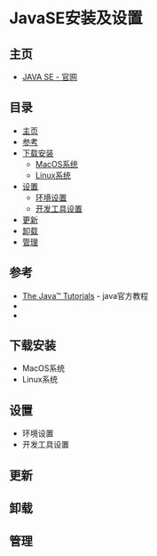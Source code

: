 # JavaSE安装及设置
## 主页
   * [JAVA SE - 官网](https://www.oracle.com/java/technologies/java-se.html)<br>
## 目录
  * [主页](#主页)
  * [参考](#参考)
  * [下载安装](#下载安装)
    * [MacOS系统](#MacOS系统)
    * [Linux系统](#Linux系统)
  * [设置](#设置)
    * [环境设置](#环境设置)
    * [开发工具设置](#开发工具设置)
  * [更新](#更新)
  * [卸载](#卸载)
  * [管理](#管理)
## 参考
  * [The Java™ Tutorials](https://docs.oracle.com/javase/tutorial/) - java官方教程 <br>
  * 
  *
## 下载安装
  * MacOS系统
  * Linux系统
## 设置
  * 环境设置
  * 开发工具设置
## 更新
## 卸载
## 管理
